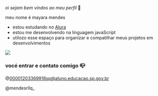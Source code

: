 *oi sejam bem vindos ao meu perfil* 🌸

meu nome é mayara mendes

- estou estudando no [Alura](https://www.alura.com.br)
- estou  me desenvolvendo na linguagem javaScript
- utilozo esse espaço para organizar e compatilhar meus projetos  em desenvolvimentos


![](https://media1.tenor.com/m/Mc9pFYORVJIAAAAC/queen-rhaenyra-rhaenyra-targaryen.gif)

### vocé entrar e contato comigo 📪
@00001203369918sp@aluno.educacao.sp.gov.br

@mendesrllq_
